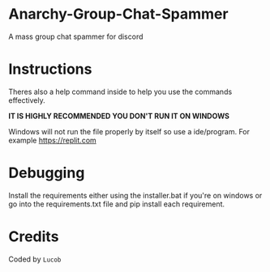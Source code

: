 # Anarchy-Group-Chat-Spammer
A mass group chat spammer for discord
# Instructions
Theres also a help command inside to help you use the commands effectively. 

**IT IS HIGHLY RECOMMENDED YOU DON'T RUN IT ON WINDOWS**

Windows will not run the file properly by itself so use a ide/program. For example https://replit.com
# Debugging
Install the requirements either using the installer.bat if you're on windows or go into the requirements.txt file and pip install each requirement.
# Credits
Coded by `Lucob` 

